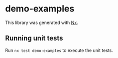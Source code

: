 # demo-examples

This library was generated with [Nx](https://nx.dev).

## Running unit tests

Run `nx test demo-examples` to execute the unit tests.
